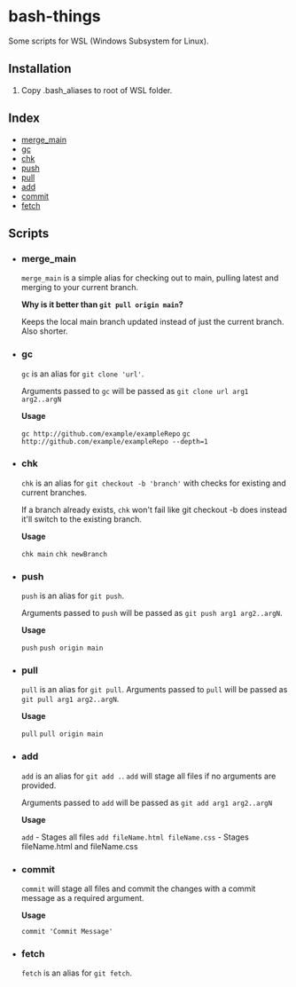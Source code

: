 # bash-things

Some scripts for WSL (Windows Subsystem for Linux).

## Installation
1. Copy .bash_aliases to root of WSL folder.

## Index
- [merge_main](#merge_main)
- [gc](#gc)
- [chk](#chk)
- [push](#push)
- [pull](#pull)
- [add](#add)
- [commit](#commit)
- [fetch](#fetch)

## Scripts

- ### merge_main
  `merge_main` is a simple alias for checking out to main, pulling latest and merging to your current branch.

  **Why is it better than `git pull origin main`?**

  Keeps the local main branch updated instead of just the current branch. Also shorter.

- ### gc
  `gc` is an alias for `git clone 'url'`.

  Arguments passed to `gc` will be passed as `git clone url arg1 arg2..argN`

  **Usage**

  `gc http://github.com/example/exampleRepo`
  `gc http://github.com/example/exampleRepo --depth=1`

- ### chk
  `chk` is an alias for `git checkout -b 'branch'` with checks for existing and current branches.

  If a branch already exists, `chk` won't fail like git checkout -b does instead it'll switch to the existing branch.

  **Usage**

  `chk main`
  `chk newBranch`

- ### push
  `push` is an alias for `git push`.

  Arguments passed to `push` will be passed as `git push arg1 arg2..argN`.

  **Usage**

  `push`
  `push origin main`

- ### pull
  `pull` is an alias for `git pull`.
  Arguments passed to `pull` will be passed as `git pull arg1 arg2..argN`.

  **Usage**

  `pull`
  `pull origin main`

- ### add
  `add` is an alias for `git add .`. `add` will stage all files if no arguments are provided.

  Arguments passed to `add` will be passed as `git add arg1 arg2..argN`

  **Usage**

  `add` - Stages all files
  `add fileName.html fileName.css` - Stages fileName.html and fileName.css

- ### commit
  `commit` will stage all files and commit the changes with a commit message as a required argument.

  **Usage**

  `commit 'Commit Message'`

- ### fetch
  `fetch` is an alias for `git fetch`.
